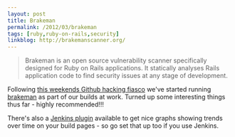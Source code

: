```yaml
---
layout: post
title: Brakeman
permalink: /2012/03/brakeman
tags: [ruby,ruby-on-rails,security]
linkblog: http://brakemanscanner.org/
---
```


> Brakeman is an open source vulnerability scanner specifically designed for
> Ruby on Rails applications. It statically analyses Rails application code
> to find security issues at any stage of development.

Following [this weekends Github hacking fiasco](https://github.com/blog/1068-public-key-security-vulnerability-and-mitigation)
we've started running [brakeman](http://brakemanscanner.org/) as part of our
builds at work.  Turned up some interesting things thus far - highly
recommended!!!

There's also a [Jenkins plugin](https://wiki.jenkins-ci.org/display/JENKINS/Brakeman+Plugin)
available to get nice graphs showing trends over time on your build pages - so
go set that up too if you use Jenkins.

